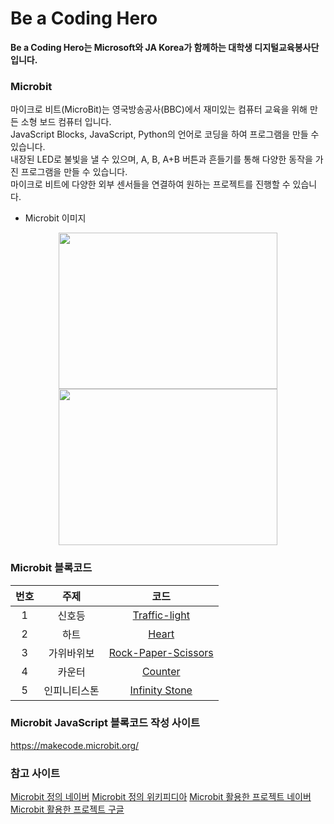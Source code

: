 # Be a Coding Hero

__Be a Coding Hero는 Microsoft와 JA Korea가 함께하는 대학생 디지털교육봉사단 입니다.__

### Microbit
마이크로 비트(MicroBit)는 영국방송공사(BBC)에서 재미있는 컴퓨터 교육을 위해 만든 소형 보드 컴퓨터 입니다.  
JavaScript Blocks, JavaScript, Python의 언어로 코딩을 하여 프로그램을 만들 수 있습니다.  
내장된 LED로 불빛을 낼 수 있으며, A, B, A+B 버튼과 흔들기를 통해 다양한 동작을 가진 프로그램을 만들 수 있습니다.  
마이크로 비트에 다양한 외부 센서들을 연결하여 원하는 프로젝트를 진행할 수 있습니다.  

 * Microbit 이미지 
  <center><img src="https://user-images.githubusercontent.com/42378048/87538127-af9fae00-c6d6-11ea-834b-e773abcb9c59.png" alt="" height="250px" width="350px"/></center>  
  <center><img src="https://user-images.githubusercontent.com/42378048/87538136-b29a9e80-c6d6-11ea-8e01-4e614d8591da.png" alt="" height="250px" width="350px"/></center>


### Microbit 블록코드
|  <center>번호</center> |  <center>주제</center> |  <center>코드</center> |
|:--------:|:--------:|:--------:|
| <center>1</center> | <center>신호등</center> | [Traffic-light](https://github.com/juthor/microbit/tree/master/traffic-light) |
| <center>2</center> | <center>하트</center> | [Heart](https://github.com/juthor/microbit/tree/master/heart) |
| <center>3</center> | <center>가위바위보</center> | [Rock-Paper-Scissors](https://github.com/juthor/microbit/tree/master/rock-paper-scissors) |
| <center>4</center> | <center>카운터</center> | [Counter](https://github.com/juthor/microbit/tree/master/counter) |
| <center>5</center> | <center>인피니티스톤</center> | [Infinity Stone](https://github.com/juthor/microbit/tree/master/infinitystone) |

### Microbit JavaScript 블록코드 작성 사이트
https://makecode.microbit.org/

### 참고 사이트
[Microbit 정의 네이버](https://terms.naver.com/entry.nhn?docId=5670029&cid=42346&categoryId=42346)
[Microbit 정의 위키피디아](https://ko.wikipedia.org/wiki/%EB%A7%88%EC%9D%B4%ED%81%AC%EB%A1%9C_%EB%B9%84%ED%8A%B8)
[Microbit 활용한 프로젝트 네이버](https://search.naver.com/search.naver?sm=tab_hty.top&where=post&query=%EB%A7%88%EC%9D%B4%ED%81%AC%EB%A1%9C%EB%B9%84%ED%8A%B8+%ED%94%84%EB%A1%9C%EC%A0%9D%ED%8A%B8&oquery=%EB%A7%88%EC%9D%B4%ED%81%AC%EB%A1%9C%EB%B9%84%ED%8A%B8&tqi=UwGKllprvTossi86aVdsssssshw-157068)
[Microbit 활용한 프로젝트 구글](https://www.google.com/search?q=microbit+%ED%94%84%EB%A1%9C%EC%A0%9D%ED%8A%B8&source=lmns&bih=722&biw=1536&hl=ko&ved=2ahUKEwjjgrCGw83qAhVFNaYKHSOmDC4Q_AUoAHoECAEQAA)
